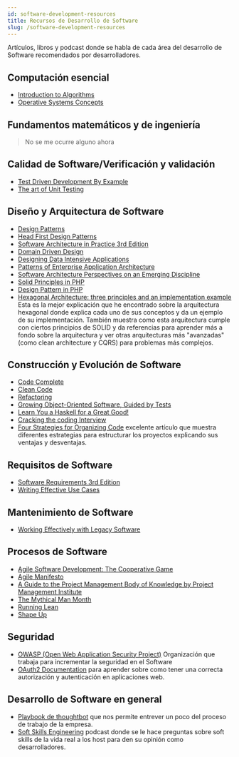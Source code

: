```yaml
---
id: software-development-resources 
title: Recursos de Desarrollo de Software 
slug: /software-development-resources
---
```

Artículos, libros y podcast donde se habla de cada área del desarrollo de Software recomendados por desarrolladores. 

## Computación esencial

- [Introduction to Algorithms](https://www.amazon.com.mx/Introduction-Algorithms-Thomas-H-Cormen/dp/0262033844/ref=as_li_ss_tl?_encoding=UTF8&pd_rd_i=0262033844&pd_rd_r=1b78d73b-a575-404d-8c11-18756941990a&pd_rd_w=KWIMx&pd_rd_wg=9NWtg&pf_rd_p=e4a03c75-1cb1-49bb-b54f-f8c058786ce8&pf_rd_r=V7036Z41X3BJS4HQCYJK&psc=1&refRID=V7036Z41X3BJS4HQCYJK&linkCode=ll1&tag=soydevmx-20&linkId=c66bbb77468cd48cf2b1ef6d11439afd&language=es_MX)
- [Operative Systems Concepts](https://www.amazon.com.mx/Operating-System-Concepts-Abraham-Silberschatz/dp/0471694665/ref=as_li_ss_tl?__mk_es_MX=%C3%85M%C3%85%C5%BD%C3%95%C3%91&dchild=1&keywords=silberschatz+galvin&qid=1603855898&sr=8-4&linkCode=ll1&tag=soydevmx-20&linkId=10b79feee00fd25b5fd492c9bae510c4&language=es_MX)

## Fundamentos matemáticos y de ingeniería

> No se me ocurre alguno ahora

## Calidad de Software/Verificación y validación

* [Test Driven Development By Example](https://www.amazon.com.mx/gp/product/0321146530/ref=as_li_tl?ie=UTF8&camp=1789&creative=9325&creativeASIN=0321146530&linkCode=as2&tag=soydevmx-20&linkId=d4aaf9e6af2bbd666525d4d39c1a1b05)
* [The art of Unit Testing](https://www.amazon.com.mx/gp/product/1617290890/ref=as_li_tl?ie=UTF8&camp=1789&creative=9325&creativeASIN=1617290890&linkCode=as2&tag=soydevmx-20&linkId=5d24d2654355af0581489dcc0b42e62f)

## Diseño y Arquitectura de Software

- [Design Patterns](https://www.amazon.com.mx/Design-Patterns-Elements-Reusable-Object-Oriented/dp/0201633612/ref=as_li_ss_tl?__mk_es_MX=%C3%85M%C3%85%C5%BD%C3%95%C3%91&dchild=1&keywords=design+patterns&qid=1603858081&sr=8-1&linkCode=ll1&tag=soydevmx-20&linkId=afb14d30b266a3e8b34cc74d4b2bf9a7&language=es_MX)
- [Head First Design Patterns](https://www.amazon.com.mx/Head-First-Design-Patterns-Freeman/dp/0596007124/ref=as_li_ss_tl?_encoding=UTF8&pd_rd_i=0596007124&pd_rd_r=d542467c-cca5-4992-b1fa-d82e735235a4&pd_rd_w=Mmbm2&pd_rd_wg=vEkyu&pf_rd_p=e4a03c75-1cb1-49bb-b54f-f8c058786ce8&pf_rd_r=CC579P8QKXYNNAM0WCRF&psc=1&refRID=CC579P8QKXYNNAM0WCRF&linkCode=ll1&tag=soydevmx-20&linkId=03f0df70d992ccd3f1cb88883b97f3f2&language=es_MX)
- [Software Architecture in Practice 3rd Edition](https://www.amazon.com.mx/Software-Architecture-Practice-Len-Bass/dp/0321815734/ref=as_li_ss_tl?__mk_es_MX=%C3%85M%C3%85%C5%BD%C3%95%C3%91&crid=H54HAVX7O2RL&dchild=1&keywords=software+architecture+in+practice&qid=1603858049&sprefix=software+architecture++,aps,176&sr=8-1&linkCode=ll1&tag=soydevmx-20&linkId=8ffa7a6449d3f2288166b42cba91a76a&language=es_MX)
- [Domain Driven Design](https://www.amazon.com.mx/Domain-Driven-Design-Tackling-Complexity-Software/dp/0321125215/ref=as_li_ss_tl?__mk_es_MX=%C3%85M%C3%85%C5%BD%C3%95%C3%91&dchild=1&keywords=domain+driven+design&qid=1603857826&sr=8-1&linkCode=ll1&tag=soydevmx-20&linkId=9022ba6c6b410a18043109162a0a28d5&language=es_MX)
- [Designing Data Intensive Applications](https://www.amazon.com.mx/Designing-Data-Intensive-Applications-Reliable-Maintainable/dp/1449373321/ref=as_li_ss_tl?__mk_es_MX=%C3%85M%C3%85%C5%BD%C3%95%C3%91&crid=2SOYRQBO0QI6Z&dchild=1&keywords=designing+data+intensive+applications&qid=1603857968&sprefix=designing+data+,aps,168&sr=8-1&linkCode=ll1&tag=soydevmx-20&linkId=19bd212e4eb0c27bd029c43dcd53b0a6&language=es_MX)
- [Patterns of Enterprise Application Architecture](https://www.amazon.com.mx/Patterns-Enterprise-Application-Architecture-Martin/dp/0321127420/ref=as_li_ss_tl?__mk_es_MX=%C3%85M%C3%85%C5%BD%C3%95%C3%91&dchild=1&keywords=pattern+of+enterprise+engineering&qid=1603857998&sr=8-7&linkCode=ll1&tag=soydevmx-20&linkId=b84a09ce4af9dc589c74054e0103b695&language=es_MX)
- [Software Architecture Perspectives on an Emerging Discipline](https://www.amazon.com.mx/Software-Architecture-Perspectives-Emerging-Discipline/dp/0131829572/ref=as_li_ss_tl?__mk_es_MX=%C3%85M%C3%85%C5%BD%C3%95%C3%91&dchild=1&keywords=software+architecture+emerging+discipline&qid=1603858117&sr=8-15&linkCode=ll1&tag=soydevmx-20&linkId=40c112736f631d613edb61742652c4a8&language=es_MX)
- [Solid Principles in PHP](https://laracasts.com/series/solid-principles-in-php)
- [Design Pattern in PHP](https://laracasts.com/series/design-patterns-in-php)
- [Hexagonal Architecture: three principles and an implementation example](https://blog.octo.com/en/hexagonal-architecture-three-principles-and-an-implementation-example/) Esta es la mejor explicación que he encontrado sobre la arquitectura hexagonal donde explica cada uno de sus conceptos y da un ejemplo de su implementación. También muestra como esta arquitectura cumple con ciertos principios de SOLID y da referencias para aprender más a fondo sobre la arquitectura y ver otras arquitecturas más "avanzadas" (como clean architecture y CQRS) para problemas más complejos.

## Construcción y Evolución de Software

- [Code Complete](https://www.amazon.com.mx/Code-Complete-Steve-McConnell/dp/0735619670/ref=as_li_ss_tl?__mk_es_MX=%C3%85M%C3%85%C5%BD%C3%95%C3%91&crid=5SHMD09ZY1AL&dchild=1&keywords=code+complete&qid=1603857806&sprefix=code+compl,aps,168&sr=8-1&linkCode=ll1&tag=soydevmx-20&linkId=753fa8be49241b99aabfa838e1890f08&language=es_MX)
- [Clean Code](https://www.amazon.com.mx/Clean-Code-Handbook-Software-Craftsmanship/dp/0132350882/ref=as_li_ss_tl?__mk_es_MX=%C3%85M%C3%85%C5%BD%C3%95%C3%91&dchild=1&keywords=clean+code&qid=1603857787&sr=8-1&linkCode=ll1&tag=soydevmx-20&linkId=dabbcb40e37ba643618866ff70b1e5f9&language=es_MX)
- [Refactoring](https://www.amazon.com.mx/Refactoring-Improving-Design-Existing-Code/dp/0134757599/ref=as_li_ss_tl?__mk_es_MX=%C3%85M%C3%85%C5%BD%C3%95%C3%91&dchild=1&keywords=refactoring&qid=1603857766&sr=8-1&linkCode=ll1&tag=soydevmx-20&linkId=d4a47376e7655121dafbd0283874976d&language=es_MX)
- [Growing Object-Oriented Software, Guided by Tests](https://www.amazon.com.mx/Growing-Object-Oriented-Software-Guided-Tests/dp/0321503627/ref=as_li_ss_tl?__mk_es_MX=%C3%85M%C3%85%C5%BD%C3%95%C3%91&crid=2Y2H8DI7V0ORA&dchild=1&keywords=growing+object-oriented+software,+guided+by+tests&qid=1603857728&sprefix=growing+objec,aps,177&sr=8-1&linkCode=ll1&tag=soydevmx-20&linkId=fcbb86d7b60e2218902e85990acae422&language=es_MX)
- [Learn You a Haskell for a Great Good!](https://www.amazon.com.mx/Learn-You-Haskell-Great-Good/dp/1593272839/ref=as_li_ss_tl?__mk_es_MX=%C3%85M%C3%85%C5%BD%C3%95%C3%91&dchild=1&keywords=learn+you+a+haskell&qid=1603857746&sr=8-1&linkCode=ll1&tag=soydevmx-20&linkId=28e9a3b4cb86ea62ba07f2b5e82f6710&language=es_MX)
- [Cracking the coding Interview](https://www.amazon.com.mx/Cracking-Coding-Interview-Programming-Questions/dp/0984782850/ref=as_li_ss_tl?_encoding=UTF8&pd_rd_i=0984782850&pd_rd_r=8b60d4de-cb8d-46e0-a76b-595b34dad976&pd_rd_w=dJN20&pd_rd_wg=67iv9&pf_rd_p=ea348409-1420-4758-98af-37b8ced1fcb3&pf_rd_r=JVHEG2KV8N5CWH8NNH15&psc=1&refRID=JVHEG2KV8N5CWH8NNH15&linkCode=ll1&tag=soydevmx-20&linkId=a650428ee30d63227fec83574b33387f&language=es_MX)
- [Four Strategies for Organizing Code](https://medium.com/@msandin/strategies-for-organizing-code-2c9d690b6f33) excelente artículo que muestra diferentes estrategias para estructurar los proyectos explicando sus ventajas y desventajas. 

## Requisitos de Software
 
- [Software Requirements 3rd Edition](https://www.amazon.com.mx/gp/product/0735679665/ref=as_li_tl?ie=UTF8&camp=1789&creative=9325&creativeASIN=0735679665&linkCode=as2&tag=soydevmx-20&linkId=74db9b741baf7730473c696a4d2344ed)
- [Writing Effective Use Cases](https://www.amazon.com.mx/Writing-Effective-Cases-Alistair-Cockburn/dp/0201702258/ref=as_li_ss_tl?__mk_es_MX=%C3%85M%C3%85%C5%BD%C3%95%C3%91&dchild=1&keywords=writing+effective+use+case&qid=1603857706&sr=8-1&linkCode=ll1&tag=soydevmx-20&linkId=23089320ee72f7ea8c47d8c0bf9e6c9d&language=es_MX)

## Mantenimiento de Software

- [Working Effectively with Legacy Software](https://www.amazon.com.mx/Working-Effectively-Legacy-Michael-Feathers/dp/0131177052/ref=as_li_ss_tl?__mk_es_MX=%C3%85M%C3%85%C5%BD%C3%95%C3%91&crid=1XX06A6HWYYCH&dchild=1&keywords=working+effectively+with+legacy+code&qid=1603857683&sprefix=working+effect,aps,169&sr=8-1&linkCode=ll1&tag=soydevmx-20&linkId=11048838a800a99d57d6d50bd98ee9f0&language=es_MX)

## Procesos de Software

- [Agile Software Development: The Cooperative Game](https://www.amazon.com.mx/Agile-Software-Development-Cooperative-Game/dp/0321482751/ref=as_li_ss_tl?__mk_es_MX=%C3%85M%C3%85%C5%BD%C3%95%C3%91&crid=23MXNJP3QUKDC&dchild=1&keywords=agile+development+game&qid=1603857647&sprefix=agile+devel,stripbooks,174&sr=8-24&linkCode=ll1&tag=soydevmx-20&linkId=d37a211372c07414571e2ae3b89018df&language=es_MX)
- [Agile Manifesto](https://agilemanifesto.org/)
- [A Guide to the Project Management Body of Knowledge by Project Management Institute](https://www.amazon.com.mx/Guide-Project-Management-Body-Knowledge/dp/1628251840/ref=as_li_ss_tl?__mk_es_MX=%C3%85M%C3%85%C5%BD%C3%95%C3%91&dchild=1&keywords=english+pmbok&qid=1603857579&s=books&sr=1-5&linkCode=ll1&tag=soydevmx-20&linkId=733eeae9885a7004c4ed877344df8e2b&language=es_MX)
- [The Mythical Man Month](https://www.amazon.com.mx/Mythical-Man-Month-Essays-Software-Engineering/dp/0201835959/ref=as_li_ss_tl?__mk_es_MX=%C3%85M%C3%85%C5%BD%C3%95%C3%91&dchild=1&keywords=mythical+man+month&qid=1603857551&s=books&sr=1-1&linkCode=ll1&tag=soydevmx-20&linkId=9be991d1cb3ffc5676ed73cc23f6d0cf&language=es_MX)
- [Running Lean](https://www.amazon.com.mx/Running-Lean-Iterate-Plan-Works/dp/1449305172/ref=as_li_ss_tl?__mk_es_MX=%C3%85M%C3%85%C5%BD%C3%95%C3%91&crid=6SJX19SNH752&cv_ct_cx=running+lean&dchild=1&keywords=running+lean&pd_rd_i=1449305172&pd_rd_r=1f87682a-bd75-4442-9c2a-033a56f26da5&pd_rd_w=NaYjA&pd_rd_wg=H12RS&pf_rd_p=f826b768-bdf6-440c-a33d-585d0ce3f07e&pf_rd_r=PV1CA3PPY3H9WYV5AP7T&qid=1603857512&sprefix=running+lean,aps,172&sr=1-1-791c2399-d602-4248-afbb-8a79de2d236f&linkCode=ll1&tag=soydevmx-20&linkId=2d1a3167f9bf3b0b91ca94f23565eec0&language=es_MX)
- [Shape Up](https://basecamp.com/shapeup/webbook)

## Seguridad

- [OWASP (Open Web Application Security Project)](https://owasp.org/) Organización que trabaja para incrementar la seguridad en el Software 
- [OAuth2 Documentation](https://oauth.net/2/) para aprender sobre como tener una correcta autorización y autenticación en aplicaciones web.

## Desarrollo de Software en general

- [Playbook de thoughtbot](https://thoughtbot.com/playbook) que nos permite entrever un poco del proceso de trabajo de la empresa.
- [Soft Skills Engineering](https://softskills.audio/) podcast donde se le hace preguntas sobre soft skills de la vida real a los host para den su opinión como desarrolladores. 
